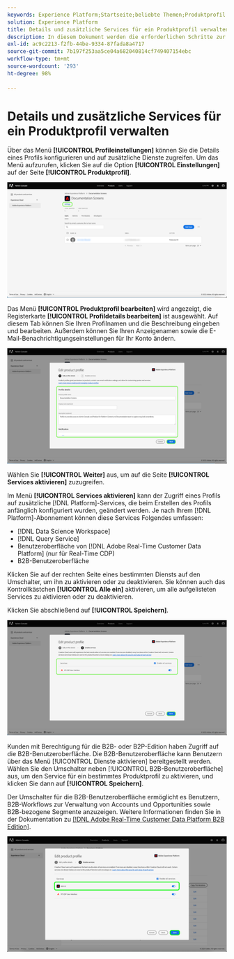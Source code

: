 ```yaml
---
keywords: Experience Platform;Startseite;beliebte Themen;Produktprofil
solution: Experience Platform
title: Details und zusätzliche Services für ein Produktprofil verwalten
description: In diesem Dokument werden die erforderlichen Schritte zur Verwaltung der Einzelheiten und zusätzlichen Services für ein Produktprofil in Adobe Admin Console beschrieben. Über das Menü Profileinstellungen können Sie die Details eines Profils konfigurieren und auf zusätzliche Dienste zugreifen.
exl-id: ac9c2213-f2fb-44be-9334-87fada8a4717
source-git-commit: 7b197f253aa5ce04a682040814cf749407154ebc
workflow-type: tm+mt
source-wordcount: '293'
ht-degree: 98%

---
```


# Details und zusätzliche Services für ein Produktprofil verwalten

Über das Menü **[!UICONTROL Profileinstellungen]** können Sie die Details eines Profils konfigurieren und auf zusätzliche Dienste zugreifen. Um das Menü aufzurufen, klicken Sie auf die Option **[!UICONTROL Einstellungen]** auf der Seite **[!UICONTROL Produktprofil]**.

![Einstellungen](../images/settings.png)

Das Menü **[!UICONTROL Produktprofil bearbeiten]** wird angezeigt, die Registerkarte **[!UICONTROL Profildetails bearbeiten]** ist ausgewählt. Auf diesem Tab können Sie Ihren Profilnamen und die Beschreibung eingeben und bearbeiten. Außerdem können Sie Ihren Anzeigenamen sowie die E-Mail-Benachrichtigungseinstellungen für Ihr Konto ändern.

![edit-product-profile](../images/edit-product-profile.png)

Wählen Sie **[!UICONTROL Weiter]** aus, um auf die Seite **[!UICONTROL Services aktivieren]** zuzugreifen.

Im Menü **[!UICONTROL Services aktivieren]** kann der Zugriff eines Profils auf zusätzliche [!DNL Platform]-Services, die beim Erstellen des Profils anfänglich konfiguriert wurden, geändert werden. Je nach Ihrem [!DNL Platform]-Abonnement können diese Services Folgendes umfassen:

- [!DNL Data Science Workspace]
- [!DNL Query Service]
- Benutzeroberfläche von [!DNL Adobe Real-Time Customer Data Platform] (nur für Real-Time CDP)
- B2B-Benutzeroberfläche

Klicken Sie auf der rechten Seite eines bestimmten Diensts auf den Umschalter, um ihn zu aktivieren oder zu deaktivieren. Sie können auch das Kontrollkästchen **[!UICONTROL Alle ein]** aktivieren, um alle aufgelisteten Services zu aktivieren oder zu deaktivieren.

Klicken Sie abschließend auf **[!UICONTROL Speichern]**.

![enable-services](../images/enable-services.png)

Kunden mit Berechtigung für die B2B- oder B2P-Edition haben Zugriff auf die B2B-Benutzeroberfläche. Die B2B-Benutzeroberfläche kann Benutzern über das Menü [!UICONTROL Dienste aktivieren] bereitgestellt werden. Wählen Sie den Umschalter neben [!UICONTROL B2B-Benutzeroberfläche] aus, um den Service für ein bestimmtes Produktprofil zu aktivieren, und klicken Sie dann auf **[!UICONTROL Speichern]**.

Der Umschalter für die B2B-Benutzeroberfläche ermöglicht es Benutzern, B2B-Workflows zur Verwaltung von Accounts und Opportunities sowie B2B-bezogene Segmente anzuzeigen. Weitere Informationen finden Sie in der Dokumentation zu [[!DNL Adobe Real-Time Customer Data Platform B2B Edition]](../../rtcdp/b2b-overview.md).

![enable-b2b](../images/enable-b2b.png)